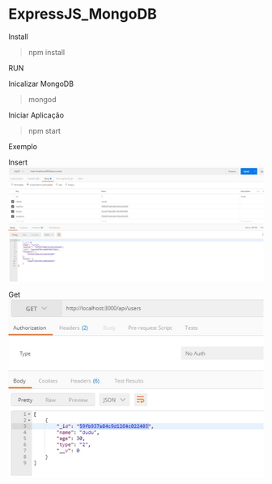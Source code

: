 # ExpressJS_MongoDB

Install
> npm install

RUN

Inicalizar MongoDB
> mongod

Iniciar Aplicação
> npm start

Exemplo 

Insert
![alt text](https://raw.githubusercontent.com/eduardofx/ExpressJS_MongoDB/master/Insert.jpg)


Get
![alt text](https://raw.githubusercontent.com/eduardofx/ExpressJS_MongoDB/master/get.jpg)
